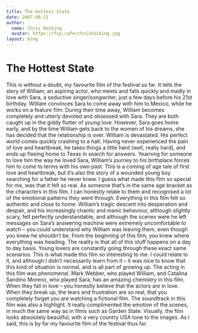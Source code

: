 ```yaml
---
title: The Hottest State
date: 2007-08-21
author:
  name: Chris Hocking
  avatar: https://fcp.cafe/chrishocking.jpg
layout: blog
---
```

# The Hottest State

This is without a doubt, my favourite film of the festival so far. It tells the story of William, an aspiring actor, who meets and falls quickly and madly in love with Sara, a seductive singer/songwriter, just a few days before his 21st birthday. William convinces Sara to come away with him to Mexico, while he works on a feature film. During their time away, William becomes completely and utterly devoted and obsessed with Sara. They are both caught up in the giddy flutter of young love. However, Sara goes home early, and by the time William gets back to the women of his dreams, she has decided that the relationship is over. William is devastated. His perfect world comes quickly crashing to a halt. Having never experienced the pain of love and heartbreak, he takes things a little hard (well, really hard), and ends up fleeing home to Texas in search for answers. Yearning for someone to love him the way he loved Sara, William’s journey to his birthplace forces him to come to terms with his own past. This is a coming of age tale of first love and heartbreak, but it’s also the story of a wounded young boy searching for a father he never knew. I guess what made this film so special for me, was that it felt so real. As someone that’s in the same age bracket as the characters in this film, I can honestly relate to them and recognised a lot of the emotional patterns they went through. Everything in this film felt so authentic and close to home. William’s tragic descent into desperation and despair, and his increasingly chaotic and manic behaviour, although slightly scary, felt perfectly understandable, and although the scenes were he left messages on Sara’s answering machine were extremely uncomfortable to watch – you could understand why William was leaving them, even though you knew he shouldn’t be. From the beginning of this film, you knew where everything was heading. The reality is that all of this stuff happens on a day to day basis. Young lovers are constantly going through these exact same scenarios. This is what made this film so interesting to me. I could relate to it, and although I didn’t necessarily learn from it – it was nice to know that this kind of situation is normal, and is all part of growing up. The acting in this film was phenomenal. Mark Webber, who played William, and Catalina Sandino Moreno, who played Sara, has an amazing chemistry in this film. When they fall in love – you honestly believe that the actors are in love. When they break up, the tears and frustration are so real, that you completely forget you are watching a fictional film. The soundtrack in this film was also a highlight. It really complimented the emotion of the scenes, in much the same way as in films such as Garden State. Visually, the film looks absolutely beautiful, with a very country USA tone to the images. As I said, this is by far my favourite film of the festival thus far.
